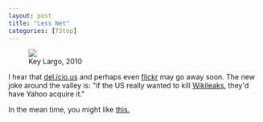 ```yaml
---
layout: post
title: "Less Net"
categories: [fStop]
---
```


<figure class="align-center">
<img src="http://www.botzilla.com/blog/archives/pix2010/bjorke_FxCam_1277588305354.jpg">
<figcaption>Key Largo, 2010</figcaption>
</figure>

I hear that <a href="http://www.delicious.com/bjorke">del.icio.us</a> and perhaps even <a href="http://www.flickr.com/photos/bjorke/">flickr</a> may go away soon. The new joke around the valley is: "if the US really wanted to kill <a href="http://213.251.145.96/">Wikileaks,</a> they'd have Yahoo acquire it."

In the mean time, you might like <a href="http://www.americansuburbx.com/2009/07/theory-paul-graham-photography-is-easy.html">this.</a>
